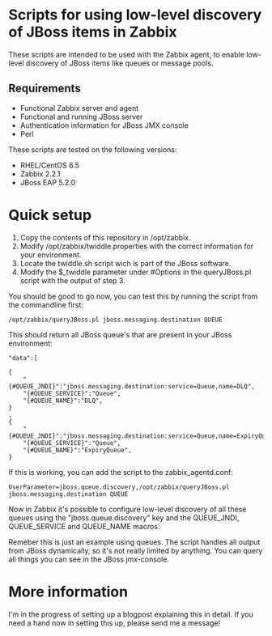 Scripts for using low-level discovery of JBoss items in Zabbix
==============================================================

These scripts are intended to be used with the Zabbix agent, to enable low-level discovery of JBoss items like queues or message pools. 

Requirements
-----------

* Functional Zabbix server and agent
* Functional and running JBoss server
* Authentication information for JBoss JMX console
* Perl

These scripts are tested on the following versions:
	
* RHEL/CentOS 6.5
* Zabbix 2.2.1
* JBoss EAP 5.2.0

Quick setup
===========

1.	Copy the contents of this repository in /opt/zabbix.
2.	Modify /opt/zabbix/twiddle.properties with the correct information for your environment.
3.	Locate the twiddle.sh script wich is part of the JBoss software.
4.	Modify the $_twiddle parameter under #Options in the queryJBoss.pl script with the output of step 3.

You should be good to go now, you can test this by running the script from the commandline first:

	/opt/zabbix/queryJBoss.pl jboss.messaging.destination QUEUE

This should return all JBoss queue's that are present in your JBoss environment:

	"data":[

	{
		"{#QUEUE_JNDI}":"jboss.messaging.destination:service=Queue,name=DLQ",
		"{#QUEUE_SERVICE}":"Queue",
		"{#QUEUE_NAME}":"DLQ",
	}
	,
	{
		"{#QUEUE_JNDI}":"jboss.messaging.destination:service=Queue,name=ExpiryQueue",
		"{#QUEUE_SERVICE}":"Queue",
		"{#QUEUE_NAME}":"ExpiryQueue",
	}	

If this is working, you can add the script to the zabbix_agentd.conf:

	UserParameter=jboss.queue.discovery,/opt/zabbix/queryJBoss.pl jboss.messaging.destination QUEUE

Now in Zabbix it's possible to configure low-level discovery of all these queues using the "jboss.queue.discovery" key and the QUEUE_JNDI, QUEUE_SERVICE and QUEUE_NAME macros.

Remeber this is just an example using queues. The script handles all output from JBoss dynamically, so it's not really limited by anything. You can query all things you can see in the JBoss jmx-console.

More information
================

I'm in the progress of setting up a blogpost explaining this in detail. If you need a hand now in setting this up, please send me a message!

